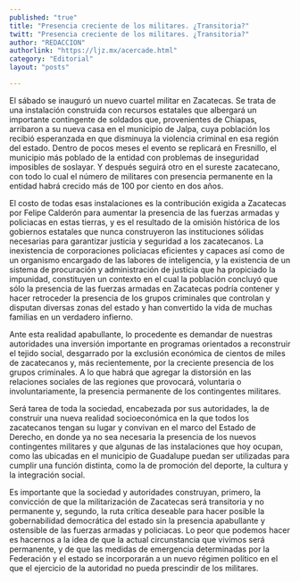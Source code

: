 ```yaml
---
published: "true"
title: "Presencia creciente de los militares. ¿Transitoria?"
twitt: "Presencia creciente de los militares. ¿Transitoria?"
author: "REDACCION"
authorlink: "https://ljz.mx/acercade.html"
category: "Editorial"
layout: "posts"

---
```



  El sábado se inauguró un nuevo cuartel militar en Zacatecas. Se trata de una instalación construida con recursos estatales que albergará un importante contingente de soldados que, provenientes de Chiapas, arribaron a su nueva casa en el municipio de Jalpa, cuya población los recibió esperanzada en que disminuya la violencia criminal en esa región del estado. Dentro de pocos meses el evento se replicará en Fresnillo, el municipio más poblado de la entidad con problemas de inseguridad imposibles de soslayar. Y después seguirá otro en el sureste zacatecano, con todo lo cual el número de militares con presencia permanente en la entidad habrá crecido más de 100 por ciento en dos años.



  El costo de todas esas instalaciones es la contribución exigida a Zacatecas por Felipe Calderón para aumentar la presencia de las fuerzas armadas y policiacas en estas tierras, y es el resultado de la omisión histórica de los gobiernos estatales que nunca construyeron las instituciones sólidas necesarias para garantizar justicia y seguridad a los zacatecanos. La inexistencia de corporaciones policiacas eficientes y capaces así como de un organismo encargado de las labores de inteligencia, y la existencia de un sistema de procuración y administración de justicia que ha propiciado la impunidad, constituyen un contexto en el cual la población concluyó que sólo la presencia de las fuerzas armadas en Zacatecas podría contener y hacer retroceder la presencia de los grupos criminales que controlan y disputan diversas zonas del estado y han convertido la vida de muchas familias en un verdadero infierno.



  Ante esta realidad apabullante, lo procedente es demandar de nuestras autoridades una inversión importante en programas orientados a reconstruir el tejido social, desgarrado por la exclusión económica de cientos de miles de zacatecanos y, más recientemente, por la creciente presencia de los grupos criminales. A lo que habrá que agregar la distorsión en las relaciones sociales de las regiones que provocará, voluntaria o involuntariamente, la presencia permanente de los contingentes militares.



  Será tarea de toda la sociedad, encabezada por sus autoridades, la de construir una nueva realidad socioeconómica en la que todos los zacatecanos tengan su lugar y convivan en el marco del Estado de Derecho, en donde ya no sea necesaria la presencia de los nuevos contingentes militares y que algunas de las instalaciones que hoy ocupan, como las ubicadas en el municipio de Guadalupe puedan ser utilizadas para cumplir una función distinta, como la de promoción del deporte, la cultura y la integración social.



  Es importante que la sociedad y autoridades construyan, primero, la convicción de que la militarización de Zacatecas será transitoria y no permanente y, segundo, la ruta crítica deseable para hacer posible la gobernabilidad democrática del estado sin la presencia apabullante y ostensible de las fuerzas armadas y policiacas. Lo peor que podemos hacer es hacernos a la idea de que la actual circunstancia que vivimos será permanente, y de que las medidas de emergencia determinadas por la Federación y el estado se incorporarán a un nuevo régimen político en el que el ejercicio de la autoridad no pueda prescindir de los militares.

